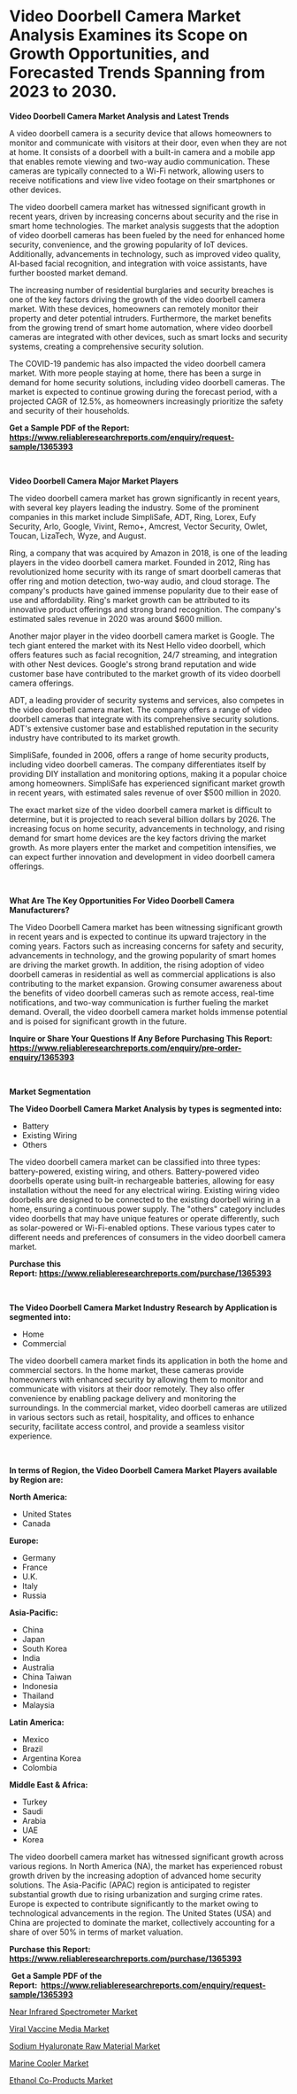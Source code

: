 <p><h1>Video Doorbell Camera Market Analysis Examines its Scope on Growth Opportunities, and Forecasted Trends Spanning from 2023 to 2030.</h1></p><p><strong>Video Doorbell Camera Market Analysis and Latest Trends</strong></p>
<p><p>A video doorbell camera is a security device that allows homeowners to monitor and communicate with visitors at their door, even when they are not at home. It consists of a doorbell with a built-in camera and a mobile app that enables remote viewing and two-way audio communication. These cameras are typically connected to a Wi-Fi network, allowing users to receive notifications and view live video footage on their smartphones or other devices.</p><p>The video doorbell camera market has witnessed significant growth in recent years, driven by increasing concerns about security and the rise in smart home technologies. The market analysis suggests that the adoption of video doorbell cameras has been fueled by the need for enhanced home security, convenience, and the growing popularity of IoT devices. Additionally, advancements in technology, such as improved video quality, AI-based facial recognition, and integration with voice assistants, have further boosted market demand.</p><p>The increasing number of residential burglaries and security breaches is one of the key factors driving the growth of the video doorbell camera market. With these devices, homeowners can remotely monitor their property and deter potential intruders. Furthermore, the market benefits from the growing trend of smart home automation, where video doorbell cameras are integrated with other devices, such as smart locks and security systems, creating a comprehensive security solution.</p><p>The COVID-19 pandemic has also impacted the video doorbell camera market. With more people staying at home, there has been a surge in demand for home security solutions, including video doorbell cameras. The market is expected to continue growing during the forecast period, with a projected CAGR of 12.5%, as homeowners increasingly prioritize the safety and security of their households.</p></p>
<p><strong>Get a Sample PDF of the Report:&nbsp; <a href="https://www.reliableresearchreports.com/enquiry/request-sample/1365393">https://www.reliableresearchreports.com/enquiry/request-sample/1365393</a></strong></p>
<p>&nbsp;</p>
<p><strong>Video Doorbell Camera Major Market Players</strong></p>
<p><p>The video doorbell camera market has grown significantly in recent years, with several key players leading the industry. Some of the prominent companies in this market include SimpliSafe, ADT, Ring, Lorex, Eufy Security, Arlo, Google, Vivint, Remo+, Amcrest, Vector Security, Owlet, Toucan, LizaTech, Wyze, and August.</p><p>Ring, a company that was acquired by Amazon in 2018, is one of the leading players in the video doorbell camera market. Founded in 2012, Ring has revolutionized home security with its range of smart doorbell cameras that offer ring and motion detection, two-way audio, and cloud storage. The company's products have gained immense popularity due to their ease of use and affordability. Ring's market growth can be attributed to its innovative product offerings and strong brand recognition. The company's estimated sales revenue in 2020 was around $600 million.</p><p>Another major player in the video doorbell camera market is Google. The tech giant entered the market with its Nest Hello video doorbell, which offers features such as facial recognition, 24/7 streaming, and integration with other Nest devices. Google's strong brand reputation and wide customer base have contributed to the market growth of its video doorbell camera offerings.</p><p>ADT, a leading provider of security systems and services, also competes in the video doorbell camera market. The company offers a range of video doorbell cameras that integrate with its comprehensive security solutions. ADT's extensive customer base and established reputation in the security industry have contributed to its market growth.</p><p>SimpliSafe, founded in 2006, offers a range of home security products, including video doorbell cameras. The company differentiates itself by providing DIY installation and monitoring options, making it a popular choice among homeowners. SimpliSafe has experienced significant market growth in recent years, with estimated sales revenue of over $500 million in 2020.</p><p>The exact market size of the video doorbell camera market is difficult to determine, but it is projected to reach several billion dollars by 2026. The increasing focus on home security, advancements in technology, and rising demand for smart home devices are the key factors driving the market growth. As more players enter the market and competition intensifies, we can expect further innovation and development in video doorbell camera offerings.</p></p>
<p>&nbsp;</p>
<p><strong>What Are The Key Opportunities For Video Doorbell Camera Manufacturers?</strong></p>
<p><p>The Video Doorbell Camera market has been witnessing significant growth in recent years and is expected to continue its upward trajectory in the coming years. Factors such as increasing concerns for safety and security, advancements in technology, and the growing popularity of smart homes are driving the market growth. In addition, the rising adoption of video doorbell cameras in residential as well as commercial applications is also contributing to the market expansion. Growing consumer awareness about the benefits of video doorbell cameras such as remote access, real-time notifications, and two-way communication is further fueling the market demand. Overall, the video doorbell camera market holds immense potential and is poised for significant growth in the future.</p></p>
<p><strong>Inquire or Share Your Questions If Any Before Purchasing This Report: <a href="https://www.reliableresearchreports.com/enquiry/pre-order-enquiry/1365393">https://www.reliableresearchreports.com/enquiry/pre-order-enquiry/1365393</a></strong></p>
<p>&nbsp;</p>
<p><strong>Market Segmentation</strong></p>
<p><strong>The Video Doorbell Camera Market Analysis by types is segmented into:</strong></p>
<p><ul><li>Battery</li><li>Existing Wiring</li><li>Others</li></ul></p>
<p><p>The video doorbell camera market can be classified into three types: battery-powered, existing wiring, and others. Battery-powered video doorbells operate using built-in rechargeable batteries, allowing for easy installation without the need for any electrical wiring. Existing wiring video doorbells are designed to be connected to the existing doorbell wiring in a home, ensuring a continuous power supply. The "others" category includes video doorbells that may have unique features or operate differently, such as solar-powered or Wi-Fi-enabled options. These various types cater to different needs and preferences of consumers in the video doorbell camera market.</p></p>
<p><strong>Purchase this Report:&nbsp;<a href="https://www.reliableresearchreports.com/purchase/1365393">https://www.reliableresearchreports.com/purchase/1365393</a></strong></p>
<p>&nbsp;</p>
<p><strong>The Video Doorbell Camera Market Industry Research by Application is segmented into:</strong></p>
<p><ul><li>Home</li><li>Commercial</li></ul></p>
<p><p>The video doorbell camera market finds its application in both the home and commercial sectors. In the home market, these cameras provide homeowners with enhanced security by allowing them to monitor and communicate with visitors at their door remotely. They also offer convenience by enabling package delivery and monitoring the surroundings. In the commercial market, video doorbell cameras are utilized in various sectors such as retail, hospitality, and offices to enhance security, facilitate access control, and provide a seamless visitor experience.</p></p>
<p>&nbsp;</p>
<p><strong>In terms of Region, the Video Doorbell Camera Market Players available by Region are:</strong></p>
<p>
    <p> <strong> North America: </strong>
        <ul>
            <li>United States</li>
            <li>Canada</li>
        </ul>
        </p> 
    <p> <strong> Europe: </strong>
        <ul>
            <li>Germany</li>
            <li>France</li>
            <li>U.K.</li>
            <li>Italy</li>
            <li>Russia</li>
        </ul>
        </p> 
    <p> <strong> Asia-Pacific: </strong>
        <ul>
            <li>China</li>
            <li>Japan</li>
            <li>South Korea</li>
            <li>India</li>
            <li>Australia</li>
            <li>China Taiwan</li>
            <li>Indonesia</li>
            <li>Thailand</li>
            <li>Malaysia</li>
        </ul>
        </p> 
    <p> <strong> Latin America: </strong>
        <ul>
            <li>Mexico</li>
            <li>Brazil</li>
            <li>Argentina Korea</li>
            <li>Colombia</li>
        </ul>
        </p> 
    <p> <strong> Middle East & Africa: </strong>
        <ul>
            <li>Turkey</li>
            <li>Saudi</li>
            <li>Arabia</li>
            <li>UAE</li>
            <li>Korea</li>
        </ul>
    </p>
    </p>
<p><p>The video doorbell camera market has witnessed significant growth across various regions. In North America (NA), the market has experienced robust growth driven by the increasing adoption of advanced home security solutions. The Asia-Pacific (APAC) region is anticipated to register substantial growth due to rising urbanization and surging crime rates. Europe is expected to contribute significantly to the market owing to technological advancements in the region. The United States (USA) and China are projected to dominate the market, collectively accounting for a share of over 50% in terms of market valuation.</p></p>
<p><strong>Purchase this Report: <a href="https://www.reliableresearchreports.com/purchase/1365393">https://www.reliableresearchreports.com/purchase/1365393</a></strong></p>
<p>&nbsp;<strong>Get a Sample PDF of the Report:&nbsp;&nbsp;<a href="https://www.reliableresearchreports.com/enquiry/request-sample/1365393">https://www.reliableresearchreports.com/enquiry/request-sample/1365393</a></strong></p>
<p><strong></strong></p>
<p><p><a href="https://www.linkedin.com/pulse/near-infrared-spectrometer-market-share-amp-new-trends-seyne/">Near Infrared Spectrometer Market</a></p><p><a href="https://github.com/NorbertYates/Market-Research-Report-List-1/blob/main/viral-vaccine-media-market.md">Viral Vaccine Media Market</a></p><p><a href="https://medium.com/@chiragreportprime/sodium-hyaluronate-raw-material-market-size-growth-forecast-2023-2030-5ec6fdd58be0">Sodium Hyaluronate Raw Material Market</a></p><p><a href="https://www.linkedin.com/pulse/marine-cooler-market-research-report-unlocks-analysis-financial-icrnf/">Marine Cooler Market</a></p><p><a href="https://github.com/GroverBarry/Market-Research-Report-List-1/blob/main/ethanol-co-products-market.md">Ethanol Co-Products Market</a></p></p>